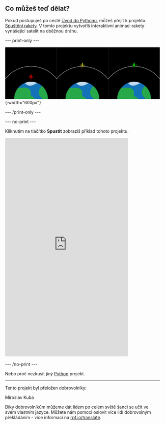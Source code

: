 ## Co můžeš teď dělat?

Pokud postupuješ po cestě [Úvod do Pythonu](https://projects.raspberrypi.org/cs-CZ/raspberrypi/python-intro), můžeš přejít k projektu [Spuštění rakety](https://projects.raspberrypi.org/cs-CZ/projects/rocket-launch). V tomto projektu vytvoříš interaktivní animaci rakety vynášející satelit na oběžnou dráhu.

--- print-only ---

![Spuštění rakety.](images/showcase_rocket.png){:width="600px"}

--- /print-only ---

--- no-print ---

Kliknutím na tlačítko **Spustit** zobrazíš příklad tohoto projektu.

<iframe src="https://editor.raspberrypi.org/cs-CZ/embed/viewer/rocket-launch-example" width="400" height="710" frameborder="0" marginwidth="0" marginheight="0" allowfullscreen>
</iframe>

--- /no-print ---

Nebo proč nezkusit jiný [Python](https://projects.raspberrypi.org/cs-CZ/projects?software%5B%5D=python) projekt.

***

Tento projekt byl přeložen dobrovolníky:

Miroslav Kuba

Díky dobrovolníkům můžeme dát lidem po celém světě šanci se učit ve svém vlastním jazyce. Můžete nám pomoci oslovit více lidí dobrovolným překládáním - více informací na [rpf.io/translate](https://rpf.io/translate).
